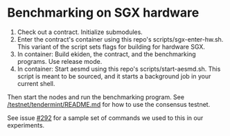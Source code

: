 # Benchmarking on SGX hardware

1. Check out a contract. Initialize submodules.
2. Enter the contract's container using this repo's scripts/sgx-enter-hw.sh.
   This variant of the script sets flags for building for hardware SGX.
3. In container: Build ekiden, the contract, and the benchmarking programs.
   Use release mode.
4. In container: Start aesmd using this repo's scripts/start-aesmd.sh.
   This script is meant to be sourced, and it starts a background job in your current shell.

Then start the nodes and run the benchmarking program.
See [/testnet/tendermint/README.md](/testnet/tendermint/README.md) for how to use the consensus testnet.

See issue [#292](https://github.com/sunblaze-ucb/ekiden/issues/292) for a sample set of commands we used to this in our experiments.
